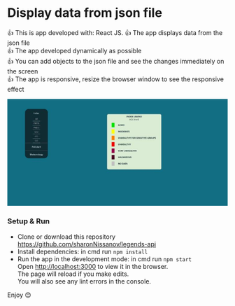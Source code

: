 # Display data from json file

👍 This is app developed with: React JS. 
👍 The app displays data from the json file \
👍 The app developed dynamically as possible \
👍 You can add objects to the json file and see the changes immediately on the screen \
👍 The app is responsive, resize the browser window to see the responsive effect 


![screenshot](src/screenshot.jpeg)

### Setup & Run
- Clone or download this repository https://github.com/sharonNissanov/legends-api
- Install dependencies: in cmd run ```npm install``` 
- Run the app in the development mode: in cmd run ```npm start```\
Open [http://localhost:3000](http://localhost:3000) to view it in the browser.\
The page will reload if you make edits.\
You will also see any lint errors in the console. 

Enjoy 😊
